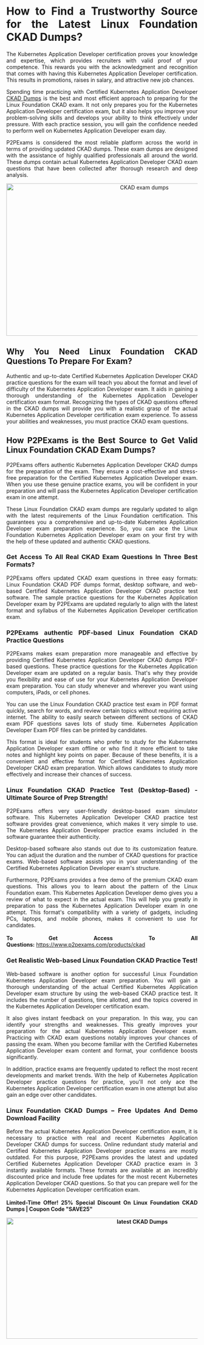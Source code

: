 <h1 style="text-align: justify;">How to Find a Trustworthy Source for the Latest Linux Foundation CKAD Dumps?</h1>

<p style="text-align: justify;">The Kubernetes Application Developer certification proves your knowledge and expertise, which provides recruiters with valid proof of your competence. This rewards you with the acknowledgment and recognition that comes with having this Kubernetes Application Developer certification. This results in promotions, raises in salary, and attractive new job chances.</p>

<p style="text-align: justify;">Spending time practicing with Certified Kubernetes Application Developer <a href="https://www.p2pexams.com/linux-foundation/pdf/ckad">CKAD Dumps</a> is the best and most efficient approach to preparing for the Linux Foundation CKAD exam. It not only prepares you for the Kubernetes Application Developer certification exam, but it also helps you improve your problem-solving skills and develops your ability to think effectively under pressure. With each practice session, you will gain the confidence needed to perform well on Kubernetes Application Developer exam day.</p>

<p style="text-align: justify;">P2PExams is considered the most reliable platform across the world in terms of providing updated CKAD dumps. These exam dumps are designed with the assistance of highly qualified professionals all around the world. These dumps contain actual Kubernetes Application Developer CKAD exam questions that have been collected after thorough research and deep analysis.</p>

<p style="text-align: center;"><a href="https://www.p2pexams.com/products/ckad"><img alt="CKAD exam dumps" src="https://i.imgur.com/bYO6cd5.jpeg" style="width: 711px; height: 400px;" /></a></p>

<h2 style="text-align: justify;">Why You Need Linux Foundation CKAD Questions To Prepare For Exam?</h2>

<p style="text-align: justify;">Authentic and up-to-date Certified Kubernetes Application Developer CKAD practice questions for the exam will teach you about the format and level of difficulty of the Kubernetes Application Developer exam. It aids in gaining a thorough understanding of the Kubernetes Application Developer certification exam format. Recognizing the types of CKAD questions offered in the CKAD dumps will provide you with a realistic grasp of the actual Kubernetes Application Developer certification exam experience. To assess your abilities and weaknesses, you must practice CKAD exam questions.</p>

<h2 style="text-align: justify;">How P2PExams is the Best Source to Get Valid Linux Foundation CKAD Exam Dumps?</h2>

<p style="text-align: justify;">P2PExams offers authentic Kubernetes Application Developer CKAD dumps for the preparation of the exam. They ensure a cost-effective and stress-free preparation for the Certified Kubernetes Application Developer exam. When you use these genuine practice exams, you will be confident in your preparation and will pass the Kubernetes Application Developer certification exam in one attempt.</p>

<p style="text-align: justify;">These Linux Foundation CKAD exam dumps are regularly updated to align with the latest requirements of the Linux Foundation certification. This guarantees you a comprehensive and up-to-date Kubernetes Application Developer exam preparation experience. So, you can ace the Linux Foundation Kubernetes Application Developer exam on your first try with the help of these updated and authentic CKAD questions.</p>

<h3 style="text-align: justify;">Get Access To All Real CKAD Exam Questions In Three Best Formats?</h3>

<p style="text-align: justify;">P2PExams offers updated CKAD exam questions in three easy formats: Linux Foundation CKAD PDF dumps format, desktop software, and web-based Certified Kubernetes Application Developer CKAD practice test software. The sample practice questions for the Kubernetes Application Developer exam by P2PExams are updated regularly to align with the latest format and syllabus of the Kubernetes Application Developer certification exam.</p>

<h3 style="text-align: justify;">P2PExams authentic PDF-based Linux Foundation CKAD Practice Questions</h3>

<p style="text-align: justify;">P2PExams makes exam preparation more manageable and effective by providing Certified Kubernetes Application Developer CKAD dumps PDF-based questions. These practice questions for the Kubernetes Application Developer exam are updated on a regular basis. That&#39;s why they provide you flexibility and ease of use for your Kubernetes Application Developer exam preparation. You can study whenever and wherever you want using computers, iPads, or cell phones.</p>

<p style="text-align: justify;">You can use the Linux Foundation CKAD practice test exam in PDF format quickly, search for words, and review certain topics without requiring active internet. The ability to easily search between different sections of CKAD exam PDF questions saves lots of study time. Kubernetes Application Developer Exam PDF files can be printed by candidates.</p>

<p style="text-align: justify;">This format is ideal for students who prefer to study for the Kubernetes Application Developer exam offline or who find it more efficient to take notes and highlight key points on paper. Because of these benefits, it is a convenient and effective format for Certified Kubernetes Application Developer CKAD exam preparation. Which allows candidates to study more effectively and increase their chances of success.</p>

<h3 style="text-align: justify;">Linux Foundation CKAD Practice Test (Desktop-Based) - Ultimate Source of Prep Strength!</h3>

<p style="text-align: justify;">P2PExams offers very user-friendly desktop-based exam simulator software. This Kubernetes Application Developer CKAD practice test software provides great convenience, which makes it very simple to use. The Kubernetes Application Developer practice exams included in the software guarantee their authenticity.</p>

<p style="text-align: justify;">Desktop-based software also stands out due to its customization feature. You can adjust the duration and the number of CKAD questions for practice exams. Web-based software assists you in your understanding of the Certified Kubernetes Application Developer exam&#39;s structure.</p>

<p style="text-align: justify;">Furthermore, P2PExams provides a free demo of the premium CKAD exam questions. This allows you to learn about the pattern of the Linux Foundation exam. This Kubernetes Application Developer demo gives you a review of what to expect in the actual exam. This will help you greatly in preparation to pass the Kubernetes Application Developer exam in one attempt. This format&#39;s compatibility with a variety of gadgets, including PCs, laptops, and mobile phones, makes it convenient to use for candidates.<br />
<br />
<strong>To Get Access To All Questions:</strong>&nbsp;<a href="https://www.p2pexams.com/products/ckad">https://www.p2pexams.com/products/ckad</a></p>

<h3 style="text-align: justify;">Get Realistic Web-based Linux Foundation CKAD Practice Test!</h3>

<p style="text-align: justify;">Web-based software is another option for successful Linux Foundation Kubernetes Application Developer exam preparation. You will gain a thorough understanding of the actual Certified Kubernetes Application Developer exam structure by using the web-based CKAD practice test. It includes the number of questions, time allotted, and the topics covered in the Kubernetes Application Developer certification exam.</p>

<p style="text-align: justify;">It also gives instant feedback on your preparation. In this way, you can identify your strengths and weaknesses. This greatly improves your preparation for the actual Kubernetes Application Developer exam. Practicing with CKAD exam questions notably improves your chances of passing the exam. When you become familiar with the Certified Kubernetes Application Developer exam content and format, your confidence boosts significantly.</p>

<p style="text-align: justify;">In addition, practice exams are frequently updated to reflect the most recent developments and market trends. With the help of Kubernetes Application Developer practice questions for practice, you&#39;ll not only ace the Kubernetes Application Developer certification exam in one attempt but also gain an edge over other candidates.</p>

<h3 style="text-align: justify;">Linux Foundation CKAD Dumps &ndash; Free Updates And Demo Download Facility</h3>

<p style="text-align: justify;">Before the actual Kubernetes Application Developer certification exam, it is necessary to practice with real and recent Kubernetes Application Developer CKAD dumps for success. Online redundant study material and Certified Kubernetes Application Developer practice exams are mostly outdated. For this purpose, P2PExams provides the latest and updated Certified Kubernetes Application Developer CKAD practice exam in 3 instantly available formats. These formats are available at an incredibly discounted price and include free updates for the most recent Kubernetes Application Developer CKAD questions. So that you can prepare well for the Kubernetes Application Developer certification exam.<br />
<br />
<strong>Limited-Time Offer! 25% Special Discount On Linux Foundation CKAD Dumps | Coupon Code &quot;SAVE25&quot;</strong></p>

<p style="text-align: center;"><strong><img alt="latest CKAD Dumps" src="https://i.imgur.com/v6S6yYL.jpeg" style="width: 700px; height: 318px;" /></strong></p>
